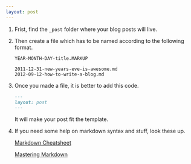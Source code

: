 ```yaml
---
layout: post
---
```


1. Frist, find the `_post` folder where your blog posts will live.

2. Then create a file which has to be named according to the following format.

   ```
   YEAR-MONTH-DAY-title.MARKUP
   ```

   ```
   2011-12-31-new-years-eve-is-awesome.md
   2012-09-12-how-to-write-a-blog.md
   ```

3. Once you made a file, it is better to add this code.

   ```markdown
   ---
   layout: post
   ---
   ```

   It will make your post fit the template.

4. If you need some help on markdown syntax and stuff, look these up.

   [Markdown Cheatsheet](https://github.com/adam-p/markdown-here/wiki/Markdown-Cheatsheet)

   [Mastering Markdown](https://guides.github.com/features/mastering-markdown/)
